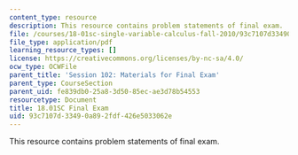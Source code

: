 ```yaml
---
content_type: resource
description: This resource contains problem statements of final exam.
file: /courses/18-01sc-single-variable-calculus-fall-2010/93c7107d33490a892fdf426e5033062e_MIT18_01SCF10_final.pdf
file_type: application/pdf
learning_resource_types: []
license: https://creativecommons.org/licenses/by-nc-sa/4.0/
ocw_type: OCWFile
parent_title: 'Session 102: Materials for Final Exam'
parent_type: CourseSection
parent_uid: fe839db0-25a8-3d50-85ec-ae3d78b54553
resourcetype: Document
title: 18.01SC Final Exam
uid: 93c7107d-3349-0a89-2fdf-426e5033062e
---
```

This resource contains problem statements of final exam.